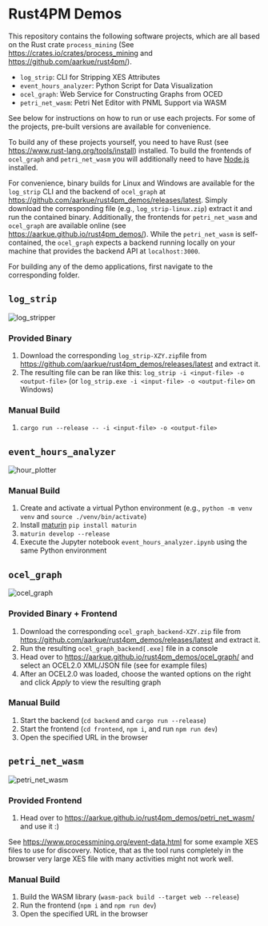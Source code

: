 # Rust4PM Demos

This repository contains the following software projects, which are all based on the Rust crate `process_mining` (See https://crates.io/crates/process_mining and https://github.com/aarkue/rust4pm/).

- `log_strip`: CLI for Stripping XES Attributes
- `event_hours_analyzer`: Python Script for Data Visualization
- `ocel_graph`: Web Service for Constructing Graphs from OCED
- `petri_net_wasm`: Petri Net Editor with PNML Support via WASM

See below for instructions on how to run or use each projects.
For some of the projects, pre-built versions are available for convenience.

To build any of these projects yourself, you need to have Rust (see https://www.rust-lang.org/tools/install) installed.
To build the frontends of `ocel_graph` and `petri_net_wasm` you will additionally need to have [Node.js](https://nodejs.org/en/download/) installed.

For convenience, binary builds for Linux and Windows are available for the `log_strip` CLI and the backend of `ocel_graph` at https://github.com/aarkue/rust4pm_demos/releases/latest.
Simply download the corresponding file (e.g., `log_strip-linux.zip`) extract it and run the contained binary.
Additionally, the frontends for `petri_net_wasm` and `ocel_graph` are available online (see https://aarkue.github.io/rust4pm_demos/).
While the `petri_net_wasm` is self-contained, the `ocel_graph` expects a backend running locally on your machine that provides the backend API at `localhost:3000`.

For building any of the demo applications, first navigate to the corresponding folder.

## `log_strip`
![log_stripper](https://github.com/aarkue/rust4pm_demos/assets/20766652/a0c7cca1-4b1e-4b3c-9aae-5a23a57be24e)
### Provided Binary
1. Download the corresponding `log_strip-XZY.zip`file from https://github.com/aarkue/rust4pm_demos/releases/latest and extract it.
2. The resulting file can be ran like this: `log_strip -i <input-file> -o <output-file>` (or  `log_strip.exe -i <input-file> -o <output-file>` on Windows)
### Manual Build
1. `cargo run --release -- -i <input-file> -o <output-file>`

## `event_hours_analyzer`
![hour_plotter](https://github.com/aarkue/rust4pm_demos/assets/20766652/2e1302a6-4a92-4da6-8b48-9f99d0176303)

### Manual Build
1. Create and activate a virtual Python environment (e.g., `python -m venv venv` and `source ./venv/bin/activate`)
2. Install [maturin](https://www.maturin.rs/) `pip install maturin`
3. `maturin develop --release`
4. Execute the Jupyter notebook `event_hours_analyzer.ipynb` using the same Python environment

## `ocel_graph`
![ocel_graph](https://github.com/aarkue/rust4pm_demos/assets/20766652/426d9dc9-0a2b-487e-b49b-b349c68fc348)
### Provided Binary + Frontend
1. Download the corresponding `ocel_graph_backend-XZY.zip` file from https://github.com/aarkue/rust4pm_demos/releases/latest and extract it.
2. Run the resulting `ocel_graph_backend[.exe]` file in a console
3. Head over to https://aarkue.github.io/rust4pm_demos/ocel_graph/ and select an OCEL2.0 XML/JSON file (see for example files)
4. After an OCEL2.0 was loaded, choose the wanted options on the right and click _Apply_ to view the resulting graph
### Manual Build
1. Start the backend (`cd backend` and `cargo run --release`)
2. Start the frontend (`cd frontend`, `npm i`, and run `npm run dev`)
3. Open the specified URL in the browser

## `petri_net_wasm`
![petri_net_wasm](https://github.com/aarkue/rust4pm_demos/assets/20766652/4932884d-4255-4f27-841e-5eec3ebf5931)

### Provided Frontend
1. Head over to https://aarkue.github.io/rust4pm_demos/petri_net_wasm/ and use it :)

See https://www.processmining.org/event-data.html for some example XES files to use for discovery. Notice, that as the tool runs completely in the browser very large XES file with many activities might not work well.
### Manual Build
1. Build the WASM library (`wasm-pack build --target web --release`)
2. Run the frontend (`npm i` and `npm run dev`)
3. Open the specified URL in the browser

